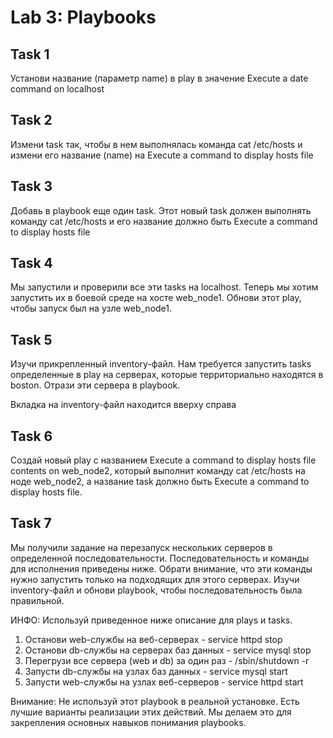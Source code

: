 # Lab 3: Playbooks
## Task 1
Установи название (параметр name) в play в значение Execute a date command on localhost
## Task 2
Измени task так, чтобы в нем выполнялась команда cat /etc/hosts и измени его название (name) на Execute a command to display hosts file
## Task 3
Добавь в playbook еще один task. Этот новый task должен выполнять команду cat /etc/hosts и его название должно быть Execute a command to display hosts file
## Task 4
Мы запустили и проверили все эти tasks на localhost. Теперь мы хотим запустить их в боевой среде на хосте web_node1. Обнови этот play, чтобы запуск был на узле web_node1.
## Task 5
Изучи прикрепленный inventory-файл. Нам требуется запустить tasks определенные в play на серверах, которые территориально находятся в boston. Отрази эти сервера в playbook.


Вкладка на inventory-файл находится вверху справа
## Task 6
Создай новый play с названием Execute a command to display hosts file contents on web_node2, который выполнит команду cat /etc/hosts на ноде web_node2, a название task должно быть Execute a command to display hosts file.
## Task 7
Мы получили задание на перезапуск нескольких серверов в определенной последовательности. Последовательность и команды для исполнения приведены ниже. Обрати внимание, что эти команды нужно запустить только на подходящих для этого серверах. Изучи inventory-файл и обнови playbook, чтобы последовательность была правильной.

ИНФО: Используй приведенное ниже описание для plays и tasks.

1. Останови web-службы на веб-серверах - service httpd stop
2. Останови db-службы на серверах баз данных - service mysql stop
3. Перегрузи все сервера (web и db) за один раз - /sbin/shutdown -r
4. Запусти db-службы на узлах баз данных - service mysql start
5. Запусти web-службы на узлах веб-серверов - service httpd start

Внимание: Не используй этот playbook в реальной установке. Есть лучшие варианты реализации этих действий. Мы делаем это для закрепления основных навыков понимания playbooks.